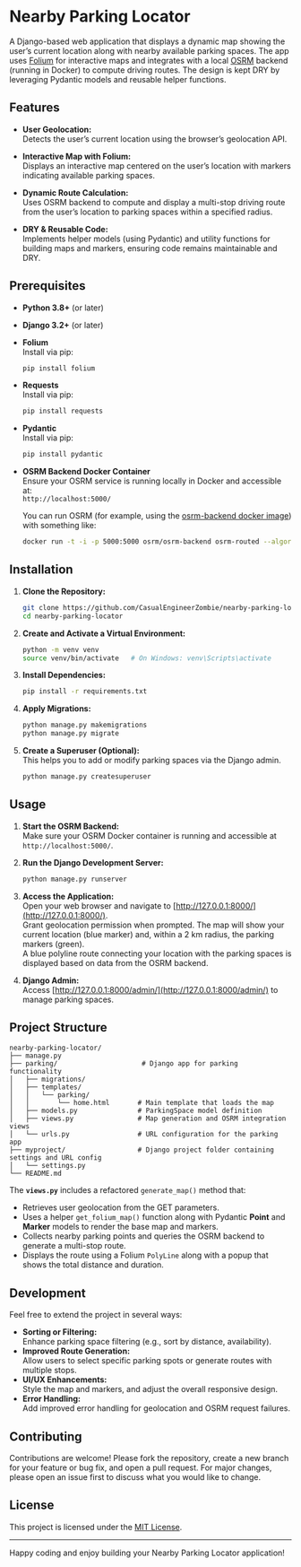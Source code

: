 # Nearby Parking Locator

A Django-based web application that displays a dynamic map showing the user’s current location along with nearby available parking spaces. The app uses [Folium](https://python-visualization.github.io/folium/) for interactive maps and integrates with a local [OSRM](http://project-osrm.org/) backend (running in Docker) to compute driving routes. The design is kept DRY by leveraging Pydantic models and reusable helper functions.

## Features

- **User Geolocation:**  
  Detects the user’s current location using the browser’s geolocation API.

- **Interactive Map with Folium:**  
  Displays an interactive map centered on the user’s location with markers indicating available parking spaces.

- **Dynamic Route Calculation:**  
  Uses OSRM backend to compute and display a multi-stop driving route from the user’s location to parking spaces within a specified radius.

- **DRY & Reusable Code:**  
  Implements helper models (using Pydantic) and utility functions for building maps and markers, ensuring code remains maintainable and DRY.

## Prerequisites

- **Python 3.8+** (or later)
- **Django 3.2+** (or later)
- **Folium**  
  Install via pip:  
  ```bash
  pip install folium
  ```

- **Requests**  
  Install via pip:  
  ```bash
  pip install requests
  ```

- **Pydantic**  
  Install via pip:  
  ```bash
  pip install pydantic
  ```

- **OSRM Backend Docker Container**  
  Ensure your OSRM service is running locally in Docker and accessible at:  
  `http://localhost:5000/`

  You can run OSRM (for example, using the [osrm-backend docker image](https://github.com/Project-OSRM/osrm-backend)) with something like:
  ```bash
  docker run -t -i -p 5000:5000 osrm/osrm-backend osrm-routed --algorithm mld /data/your-map.osrm
  ```

## Installation

1. **Clone the Repository:**

   ```bash
   git clone https://github.com/CasualEngineerZombie/nearby-parking-locator.git
   cd nearby-parking-locator
   ```

2. **Create and Activate a Virtual Environment:**

   ```bash
   python -m venv venv
   source venv/bin/activate   # On Windows: venv\Scripts\activate
   ```

3. **Install Dependencies:**

   ```bash
   pip install -r requirements.txt
   ```

4. **Apply Migrations:**

   ```bash
   python manage.py makemigrations
   python manage.py migrate
   ```

5. **Create a Superuser (Optional):**  
   This helps you to add or modify parking spaces via the Django admin.
   ```bash
   python manage.py createsuperuser
   ```

## Usage

1. **Start the OSRM Backend:**  
   Make sure your OSRM Docker container is running and accessible at `http://localhost:5000/`.

2. **Run the Django Development Server:**

   ```bash
   python manage.py runserver
   ```

3. **Access the Application:**  
   Open your web browser and navigate to [http://127.0.0.1:8000/](http://127.0.0.1:8000/).  
   Grant geolocation permission when prompted. The map will show your current location (blue marker) and, within a 2 km radius, the parking markers (green).  
   A blue polyline route connecting your location with the parking spaces is displayed based on data from the OSRM backend.  
   
4. **Django Admin:**  
   Access [http://127.0.0.1:8000/admin/](http://127.0.0.1:8000/admin/) to manage parking spaces.

## Project Structure

```
nearby-parking-locator/
├── manage.py
├── parking/                     # Django app for parking functionality
│   ├── migrations/
│   ├── templates/
│   │   └── parking/
│   │       └── home.html       # Main template that loads the map
│   ├── models.py               # ParkingSpace model definition
│   ├── views.py                # Map generation and OSRM integration views
│   └── urls.py                 # URL configuration for the parking app
├── myproject/                  # Django project folder containing settings and URL config
│   └── settings.py
└── README.md
```

The **`views.py`** includes a refactored `generate_map()` method that:
- Retrieves user geolocation from the GET parameters.
- Uses a helper `get_folium_map()` function along with Pydantic **Point** and **Marker** models to render the base map and markers.
- Collects nearby parking points and queries the OSRM backend to generate a multi-stop route.
- Displays the route using a Folium `PolyLine` along with a popup that shows the total distance and duration.

## Development

Feel free to extend the project in several ways:
- **Sorting or Filtering:**  
  Enhance parking space filtering (e.g., sort by distance, availability).
- **Improved Route Generation:**  
  Allow users to select specific parking spots or generate routes with multiple stops.
- **UI/UX Enhancements:**  
  Style the map and markers, and adjust the overall responsive design.
- **Error Handling:**  
  Add improved error handling for geolocation and OSRM request failures.
  
## Contributing

Contributions are welcome! Please fork the repository, create a new branch for your feature or bug fix, and open a pull request. For major changes, please open an issue first to discuss what you would like to change.

## License

This project is licensed under the [MIT License](LICENSE).

---

Happy coding and enjoy building your Nearby Parking Locator application!
